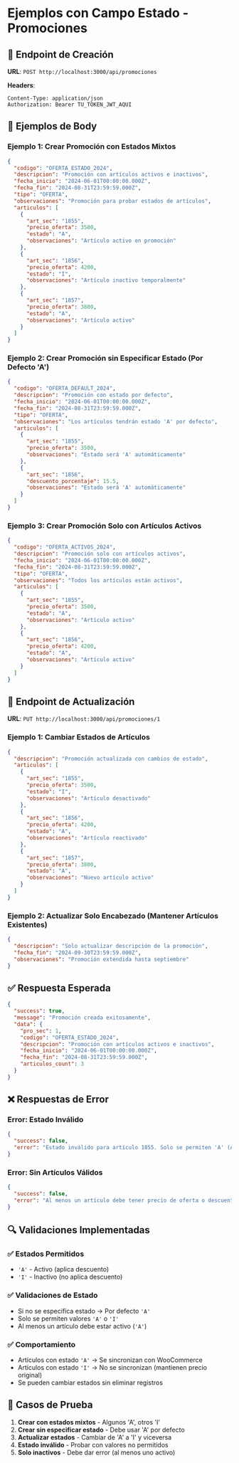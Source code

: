 # Ejemplos con Campo Estado - Promociones

## 📝 Endpoint de Creación

**URL**: `POST http://localhost:3000/api/promociones`

**Headers**:
```
Content-Type: application/json
Authorization: Bearer TU_TOKEN_JWT_AQUI
```

## 🔄 Ejemplos de Body

### Ejemplo 1: Crear Promoción con Estados Mixtos

```json
{
  "codigo": "OFERTA_ESTADO_2024",
  "descripcion": "Promoción con artículos activos e inactivos",
  "fecha_inicio": "2024-06-01T00:00:00.000Z",
  "fecha_fin": "2024-08-31T23:59:59.000Z",
  "tipo": "OFERTA",
  "observaciones": "Promoción para probar estados de artículos",
  "articulos": [
    {
      "art_sec": "1855",
      "precio_oferta": 3500,
      "estado": "A",
      "observaciones": "Artículo activo en promoción"
    },
    {
      "art_sec": "1856",
      "precio_oferta": 4200,
      "estado": "I",
      "observaciones": "Artículo inactivo temporalmente"
    },
    {
      "art_sec": "1857",
      "precio_oferta": 3800,
      "estado": "A",
      "observaciones": "Artículo activo"
    }
  ]
}
```

### Ejemplo 2: Crear Promoción sin Especificar Estado (Por Defecto 'A')

```json
{
  "codigo": "OFERTA_DEFAULT_2024",
  "descripcion": "Promoción con estado por defecto",
  "fecha_inicio": "2024-06-01T00:00:00.000Z",
  "fecha_fin": "2024-08-31T23:59:59.000Z",
  "tipo": "OFERTA",
  "observaciones": "Los artículos tendrán estado 'A' por defecto",
  "articulos": [
    {
      "art_sec": "1855",
      "precio_oferta": 3500,
      "observaciones": "Estado será 'A' automáticamente"
    },
    {
      "art_sec": "1856",
      "descuento_porcentaje": 15.5,
      "observaciones": "Estado será 'A' automáticamente"
    }
  ]
}
```

### Ejemplo 3: Crear Promoción Solo con Artículos Activos

```json
{
  "codigo": "OFERTA_ACTIVOS_2024",
  "descripcion": "Promoción solo con artículos activos",
  "fecha_inicio": "2024-06-01T00:00:00.000Z",
  "fecha_fin": "2024-08-31T23:59:59.000Z",
  "tipo": "OFERTA",
  "observaciones": "Todos los artículos están activos",
  "articulos": [
    {
      "art_sec": "1855",
      "precio_oferta": 3500,
      "estado": "A",
      "observaciones": "Artículo activo"
    },
    {
      "art_sec": "1856",
      "precio_oferta": 4200,
      "estado": "A",
      "observaciones": "Artículo activo"
    }
  ]
}
```

## 🔄 Endpoint de Actualización

**URL**: `PUT http://localhost:3000/api/promociones/1`

### Ejemplo 1: Cambiar Estados de Artículos

```json
{
  "descripcion": "Promoción actualizada con cambios de estado",
  "articulos": [
    {
      "art_sec": "1855",
      "precio_oferta": 3500,
      "estado": "I",
      "observaciones": "Artículo desactivado"
    },
    {
      "art_sec": "1856",
      "precio_oferta": 4200,
      "estado": "A",
      "observaciones": "Artículo reactivado"
    },
    {
      "art_sec": "1857",
      "precio_oferta": 3800,
      "estado": "A",
      "observaciones": "Nuevo artículo activo"
    }
  ]
}
```

### Ejemplo 2: Actualizar Solo Encabezado (Mantener Artículos Existentes)

```json
{
  "descripcion": "Solo actualizar descripción de la promoción",
  "fecha_fin": "2024-09-30T23:59:59.000Z",
  "observaciones": "Promoción extendida hasta septiembre"
}
```

## ✅ Respuesta Esperada

```json
{
  "success": true,
  "message": "Promoción creada exitosamente",
  "data": {
    "pro_sec": 1,
    "codigo": "OFERTA_ESTADO_2024",
    "descripcion": "Promoción con artículos activos e inactivos",
    "fecha_inicio": "2024-06-01T00:00:00.000Z",
    "fecha_fin": "2024-08-31T23:59:59.000Z",
    "articulos_count": 3
  }
}
```

## ❌ Respuestas de Error

### Error: Estado Inválido
```json
{
  "success": false,
  "error": "Estado inválido para artículo 1855. Solo se permiten 'A' (Activo) o 'I' (Inactivo)"
}
```

### Error: Sin Artículos Válidos
```json
{
  "success": false,
  "error": "Al menos un artículo debe tener precio de oferta o descuento porcentual y estado válido (A o I)"
}
```

## 🔍 Validaciones Implementadas

### ✅ **Estados Permitidos**
- `'A'` - Activo (aplica descuento)
- `'I'` - Inactivo (no aplica descuento)

### ✅ **Validaciones de Estado**
- Si no se especifica estado → Por defecto `'A'`
- Solo se permiten valores `'A'` o `'I'`
- Al menos un artículo debe estar activo (`'A'`)

### ✅ **Comportamiento**
- Artículos con estado `'A'` → Se sincronizan con WooCommerce
- Artículos con estado `'I'` → No se sincronizan (mantienen precio original)
- Se pueden cambiar estados sin eliminar registros

## 🧪 Casos de Prueba

1. **Crear con estados mixtos** - Algunos 'A', otros 'I'
2. **Crear sin especificar estado** - Debe usar 'A' por defecto
3. **Actualizar estados** - Cambiar de 'A' a 'I' y viceversa
4. **Estado inválido** - Probar con valores no permitidos
5. **Solo inactivos** - Debe dar error (al menos uno activo) 